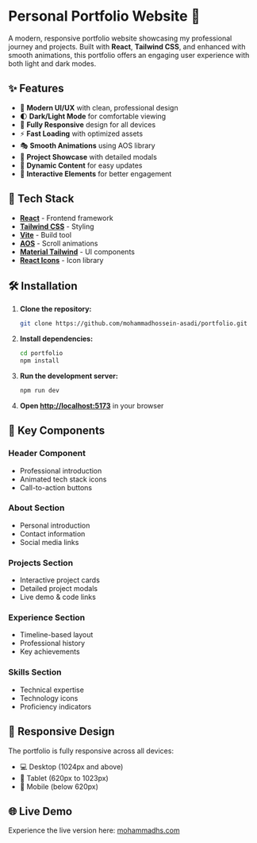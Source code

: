 # Personal Portfolio Website 🚀

A modern, responsive portfolio website showcasing my professional journey and projects. Built with **React**, **Tailwind CSS**, and enhanced with smooth animations, this portfolio offers an engaging user experience with both light and dark modes.

## ✨ Features

- 🎨 **Modern UI/UX** with clean, professional design
- 🌓 **Dark/Light Mode** for comfortable viewing
- 📱 **Fully Responsive** design for all devices
- ⚡ **Fast Loading** with optimized assets
- 🎭 **Smooth Animations** using AOS library
- 📂 **Project Showcase** with detailed modals
- 📝 **Dynamic Content** for easy updates
- 🎯 **Interactive Elements** for better engagement

## 🚀 Tech Stack

- **[React](https://reactjs.org/)** - Frontend framework
- **[Tailwind CSS](https://tailwindcss.com/)** - Styling
- **[Vite](https://vitejs.dev/)** - Build tool
- **[AOS](https://michalsnik.github.io/aos/)** - Scroll animations
- **[Material Tailwind](https://material-tailwind.com/)** - UI components
- **[React Icons](https://react-icons.github.io/react-icons/)** - Icon library

## 🛠️ Installation

1. **Clone the repository:**

   ```bash
   git clone https://github.com/mohammadhossein-asadi/portfolio.git
   ```

2. **Install dependencies:**

   ```bash
   cd portfolio
   npm install
   ```

3. **Run the development server:**

   ```bash
   npm run dev
   ```

4. **Open [http://localhost:5173](http://localhost:5173)** in your browser

## 🎯 Key Components

### **Header Component**

- Professional introduction
- Animated tech stack icons
- Call-to-action buttons

### **About Section**

- Personal introduction
- Contact information
- Social media links

### **Projects Section**

- Interactive project cards
- Detailed project modals
- Live demo & code links

### **Experience Section**

- Timeline-based layout
- Professional history
- Key achievements

### **Skills Section**

- Technical expertise
- Technology icons
- Proficiency indicators

## 📱 Responsive Design

The portfolio is fully responsive across all devices:

- 💻 Desktop (1024px and above)
- 📱 Tablet (620px to 1023px)
- 📱 Mobile (below 620px)

## 🌐 Live Demo

Experience the live version here: [mohammadhs.com](https://mohammadhossein1.vercel.app/)
